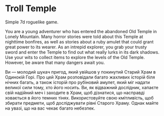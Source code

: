 # Troll Temple
Simple 7d roguelike game.

You are a young adventurer who has entered the abandoned Old Temple in Lonely Mountain.
Many horror stories were told about this Temple at nighttime bonfires, as well as stories 
about a ruby amulet that could grant great power to its wearer. As an intrepid explorer, 
you grab your trusty sword and enter the Temple to find out what really lurks in its dark 
shadows. Use your wits to collect items to explore the levels of the Old Temple.
However, be aware that many dangers await you.

Ви — молодий шукач пригод, який увійшов у покинутий Старий Храм в Одинокій Горі. Про цей Храм розповідали багато жахливих історій біля нічних багать, а також історій про рубіновий амулет, який міг надати великої сили тому, хто його носить. Ви, як відважний дослідник, хапаєте свій надійний меч і заходите в Храм, щоб дізнатися, що насправді ховається в його темних тінях. Використовуйте свою кмітливість, щоб збирати предмети, щоб досліджувати рівні Старого Храму. Однак майте на увазі, що на вас чекає багато небезпек.